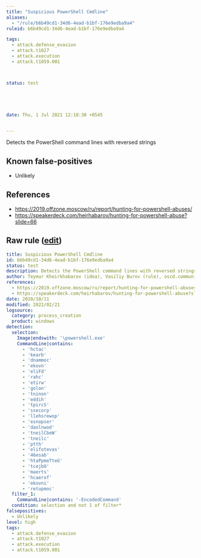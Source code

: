 ```yaml
---
title: "Suspicious PowerShell Cmdline"
aliases:
  - "/rule/b6b49cd1-34d6-4ead-b1bf-176e9edba9a4"
ruleid: b6b49cd1-34d6-4ead-b1bf-176e9edba9a4

tags:
  - attack.defense_evasion
  - attack.t1027
  - attack.execution
  - attack.t1059.001



status: test





date: Thu, 1 Jul 2021 12:18:30 +0545


---
```


Detects the PowerShell command lines with reversed strings

<!--more-->


## Known false-positives

* Unlikely



## References

* https://2019.offzone.moscow/ru/report/hunting-for-powershell-abuses/
* https://speakerdeck.com/heirhabarov/hunting-for-powershell-abuse?slide=66


## Raw rule ([edit](https://github.com/SigmaHQ/sigma/edit/master/rules/windows/process_creation/proc_creation_win_powershell_cmdline_reversed_strings.yml))
```yaml
title: Suspicious PowerShell Cmdline
id: b6b49cd1-34d6-4ead-b1bf-176e9edba9a4
status: test
description: Detects the PowerShell command lines with reversed strings
author: Teymur Kheirkhabarov (idea), Vasiliy Burov (rule), oscd.community, Tim Shelton
references:
  - https://2019.offzone.moscow/ru/report/hunting-for-powershell-abuses/
  - https://speakerdeck.com/heirhabarov/hunting-for-powershell-abuse?slide=66
date: 2020/10/11
modified: 2022/02/21
logsource:
  category: process_creation
  product: windows
detection:
  selection:
    Image|endswith: '\powershell.exe'
    CommandLine|contains:
      - 'hctac'
      - 'kearb'
      - 'dnammoc'
      - 'ekovn'
      - 'eliFd'
      - 'rahc'
      - 'etirw'
      - 'golon'
      - 'tninon'
      - 'eddih'
      - 'tpircS'
      - 'ssecorp'
      - 'llehsrewop'
      - 'esnopser'
      - 'daolnwod'
      - 'tneilCbeW'
      - 'tneilc'
      - 'ptth'
      - 'elifotevas'
      - '46esab'
      - 'htaPpmeTteG'
      - 'tcejbO'
      - 'maerts'
      - 'hcaerof'
      - 'ekovni'
      - 'retupmoc'
  filter_1:
    CommandLine|contains: '-EncodedCommand'
  condition: selection and not 1 of filter*
falsepositives:
  - Unlikely
level: high
tags:
  - attack.defense_evasion
  - attack.t1027
  - attack.execution
  - attack.t1059.001

```
